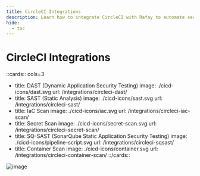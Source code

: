 ```yaml
---
title: CircleCI Integrations
description: Learn how to integrate CircleCI with Rafay to automate security testing and deployment of your applications.
hide:
  - toc
---
```


<style>
.nt-card .nt-card-image{
  color: #005BFF;
}

.nt-card-title {
    text-align: -webkit-center;
}
</style>

# CircleCI Integrations

::cards:: cols=3

- title: DAST (Dynamic Application Security Testing)
  image: ./cicd-icons/dast.svg
  url: /integrations/circleci-dast/
- title: SAST (Static Analysis)
  image: ./cicd-icons/sast.svg
  url: /integrations/circleci-sast/
- title: IaC Scan
  image: ./cicd-icons/iac.svg
  url: /integrations/circleci-iac-scan/
- title: Secret Scan
  image: ./cicd-icons/secret-scan.svg
  url: /integrations/circleci-secret-scan/
- title: SQ-SAST (SonarQube Static Application Security Testing)
  image: ./cicd-icons/pipeline-script.svg
  url: /integrations/circleci-sqsast/
- title: Container Scan
  image: ./cicd-icons/container.svg
  url: /integrations/circleci-container-scan/
::/cards::

![image](https://i.ibb.co/cSX9f6VR/image.png)